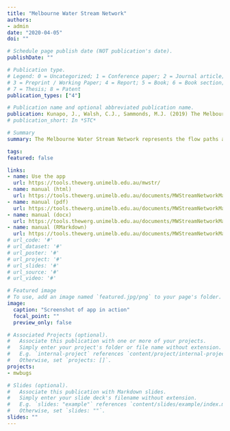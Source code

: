 ```yaml
---
title: "Melbourne Water Stream Network"
authors:
- admin
date: "2020-04-05"
doi: ""

# Schedule page publish date (NOT publication's date).
publishDate: ""

# Publication type.
# Legend: 0 = Uncategorized; 1 = Conference paper; 2 = Journal article;
# 3 = Preprint / Working Paper; 4 = Report; 5 = Book; 6 = Book section;
# 7 = Thesis; 8 = Patent
publication_types: ["4"]

# Publication name and optional abbreviated publication name.
publication: Kunapo, J., Walsh, C.J., Sammonds, M.J. (2019) The Melbourne Water Stream Network. Version 1.0. Melbourne Waterway Research-Practice Partnership Report 19.4. School of Ecosystem and Forest Sciences, The University of Melbourne, Melbourne. https://tools.thewerg.unimelb.edu.au/mwstr/
# publication_short: In *STC*

# Summary
summary: The Melbourne Water Stream Network represents the flow paths and catchments of the streams and rivers of the Greater Melbourne Region (the region managed by Melbourne Water). The Network is an up-to-date and accurate spatial dataset that includes small headwater streams missing from earlier stream data.

tags:
featured: false

links:
- name: Use the app
  url: https://tools.thewerg.unimelb.edu.au/mwstr/
- name: manual (html)
  url: https://tools.thewerg.unimelb.edu.au/documents/MWStreamNetworkManual.html
- name: manual (pdf)
  url: https://tools.thewerg.unimelb.edu.au/documents/MWStreamNetworkManual.pdf
- name: manual (docx)
  url: https://tools.thewerg.unimelb.edu.au/documents/MWStreamNetworkManual.docx
- name: manual (RMarkdown)
  url: https://tools.thewerg.unimelb.edu.au/documents/MWStreamNetworkManual.Rmd
# url_code: '#'
# url_dataset: '#'
# url_poster: '#'
# url_project: '#'
# url_slides: '#'
# url_source: '#'
# url_video: '#'

# Featured image
# To use, add an image named `featured.jpg/png` to your page's folder. 
image: 
  caption: "Screenshot of app in action"
  focal_point: ""
  preview_only: false

# Associated Projects (optional).
#   Associate this publication with one or more of your projects.
#   Simply enter your project's folder or file name without extension.
#   E.g. `internal-project` references `content/project/internal-project/index.md`.
#   Otherwise, set `projects: []`.
projects:
- mwbugs

# Slides (optional).
#   Associate this publication with Markdown slides.
#   Simply enter your slide deck's filename without extension.
#   E.g. `slides: "example"` references `content/slides/example/index.md`.
#   Otherwise, set `slides: ""`.
slides: ""
---
```


